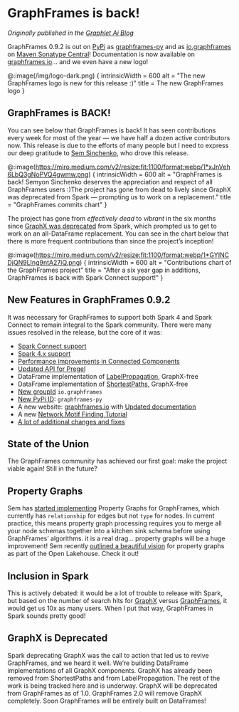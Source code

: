 <meta itemprop="blogTitle" content="GraphFrames is back!">
<meta itemprop="blogDatePublished" content="2025-08-26T12:00:00">
<meta itemprop="blogSummary" content="GraphFrames is back: new contributors, new logo, new documentation, new Spark Connect support, and more!">
<meta itemprop="blogAuthors" content="Russell Jurney">

# GraphFrames is back!

*Originally published in the [Graphlet Ai Blog](https://blog.graphlet.ai/graphframes-is-back-with-v0-9-2-5773d55d3291)*

GraphFrames 0.9.2 is out on [PyPi](https://pypi.org/project/graphframes-py/) as [graphframes-py](https://pypi.org/project/graphframes-py/) and as [io.graphframes](https://central.sonatype.com/namespace/io.graphframes) on [Maven Sonatype Central](https://central.sonatype.com/search?q=io.graphframes)! Documentation is now available on [graphframes.io](https://graphframes.io/)… and we even have a new logo!

@:image(/img/logo-dark.png) {
  intrinsicWidth = 600
  alt = "The new GraphFrames logo is new for this release :)"
  title = The new GraphFrames logo
}

## GraphFrames is BACK!

You can see below that GraphFrames is back! It has seen contributions every week for most of the year — we have half a dozen active contributors now. This release is due to the efforts of many people but I need to express our deep gratitude to [Sem Sinchenko](https://www.linkedin.com/in/semyon-a-sinchenko/), who drove this release.

@:image(https://miro.medium.com/v2/resize:fit:1100/format:webp/1*xJnVeh6LbQ3gNoPVQ4gwmw.png) {
  intrinsicWidth = 600
  alt = "GraphFrames is back! Semyon Sinchenko deserves the appreciation and respect of all GraphFrames users :)The project has gone from dead to lively since GraphX was deprecated from Spark — prompting us to work on a replacement."
  title = "GraphFrames commits chart"
}

The project has gone from *effectively dead* to *vibrant* in the six months since [GraphX was deprecated](https://lists.apache.org/thread/qrvo6xrt8zvp5ss73z5spt9q89r0htwo) from Spark, which prompted us to get to work on an all-DataFrame replacement. You can see in the chart below that there is more frequent contributions than since the project’s inception!

@:image(https://miro.medium.com/v2/resize:fit:1100/format:webp/1*GYINCDjQN9LIng9ntA27iQ.png) {
  intrinsicWidth = 600
  alt = "Contributions chart of the GraphFrames project"
  title = "After a six year gap in additions, GraphFrames is back with Spark Connect support!"
}

## New Features in GraphFrames 0.9.2

It was necessary for GraphFrames to support both Spark 4 and Spark Connect to remain integral to the Spark community. There were many issues resolved in the release, but the core of it was:

- [Spark Connect support](https://github.com/graphframes/graphframes/pull/506)
- [Spark 4.x support](https://github.com/graphframes/graphframes/pull/608)
- [Performance improvements in Connected Components](https://github.com/graphframes/graphframes/pull/552)
- [Updated API for Pregel](https://github.com/graphframes/graphframes/issues?q=is%3Aissue+state%3Aclosed+Pregel)
- DataFrame implementation of [LabelPropagation](https://graphframes.io/api/scaladoc/org/graphframes/lib/LabelPropagation.html), GraphX-free
- DataFrame implementation of [ShortestPaths](https://graphframes.io/api/scaladoc/org/graphframes/lib/ShortestPaths.html), GraphX-free
- [New groupId](https://central.sonatype.com/namespace/io.graphframes) `io.graphframes`
- [New PyPi ID](https://pypi.org/project/graphframes-py/): `graphframes-py`
- A new website: [graphframes.io](https://graphframes.io/) with [Updated documentation](https://graphframes.io/)
- A new [Network Motif Finding Tutorial](/03-tutorials/02-motif-tutorial.md)
- [A lot of additional changes and fixes](https://github.com/graphframes/graphframes/releases/tag/v0.9.0)

## State of the Union

The GraphFrames community has achieved our first goal: make the project viable again! Still in the future?

## Property Graphs

Sem has [started implementing](https://github.com/graphframes/graphframes/pull/613) Property Graphs for GraphFrames, which currently has `relationship` for edges but not `type` for nodes. In current practice, this means property graph processing requires you to merge all your node schemas together into a kitchen sink schema before using GraphFrames’ algorithms. it is a real drag… property graphs will be a huge improvement! Sem recently [outlined a beautiful vision](https://semyonsinchenko.github.io/ssinchenko/post/dreams-about-graph-in-lakehouse/) for property graphs as part of the Open Lakehouse. Check it out!

## Inclusion in Spark

This is actively debated: it would be a lot of trouble to release with Spark, but based on the number of search hits for [GraphX](https://www.google.com/search?q=GraphX) versus [GraphFrames](https://www.google.com/search?q=GraphFrames), it would get us 10x as many users. When I put that way, GraphFrames in Spark sounds pretty good!

## GraphX is Deprecated

Spark deprecating GraphX was the call to action that led us to revive GraphFrames, and we heard it well. We’re building DataFrame implementations of all GraphX components. GraphX has already been removed from ShortestPaths and from LabelPropagation. The rest of the work is being tracked here and is underway. GraphX will be deprecated from GraphFrames as of 1.0. GraphFrames 2.0 will remove GraphX completely. Soon GraphFrames will be entirely built on DataFrames!